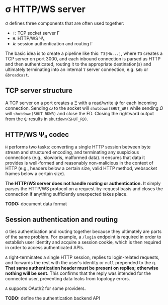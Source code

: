 # σ HTTP/WS server
σ defines three components that are often used together:

+ `T`: TCP socket server Γ
+ `H`: HTTP/WS Ψ₄
+ `A`: session authentication and routing Γ

The basic idea is to create a pipeline like this: `T3[HA...]`, where `T3` creates a TCP server on port 3000, and each inbound connection is parsed as HTTP and then authenticated, routing it to the appropriate destination(s) and ultimately terminating into an internal τ server connection, e.g. `&db` or `&broadcast`.


## TCP server structure
A TCP server on a port creates a [Ξ](Xi.md) with a read/write [ψ](psi.md) for each incoming connection. Sending _ω_ to the socket will `shutdown(SHUT_WR)` while sending _Ω_ will `shutdown(SHUT_RDWR)` and close the FD. Closing the rightward output from the ψ results in `shutdown(SHUT_RD)`.


## HTTP/WS Ψ₄ codec
`H` performs two tasks: converting a single HTTP session between byte stream and structured encoding, and terminating any suspicious connections (e.g., slowloris, malformed data). `H` ensures that data it provides is well-formed and reasonably non-malicious in the context of HTTP (e.g., headers below a certain size, valid HTTP method, websocket frames below a certain size).

**The HTTP/WS server does not handle routing or authentication.** It simply parses the HTTP/WS protocol on a request-by-request basis and closes the connection if anything sufficiently unexpected takes place.

**TODO:** document data format


## Session authentication and routing
σ ties authentication and routing together because they ultimately are parts of the same problem. For example, a `/login` endpoint is required in order to establish user identity and acquire a session cookie, which is then required in order to access authenticated APIs.

`A` right-terminates a single HTTP session, replies to login-related requests, and forwards the rest with the user's identity or `null` prepended to the η. **That same authentication header must be present on replies; otherwise nothing will be sent.** This confirms that the reply was intended for the connected user, preventing data leaks from topology errors.

`A` supports OAuth2 for some providers.

**TODO:** define the authentication backend API
